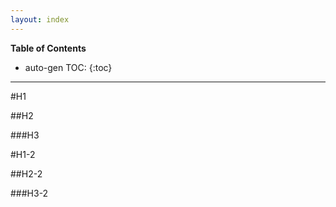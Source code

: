 ```yaml
---
layout: index
---
```


__Table of Contents__
* auto-gen TOC:
{:toc}

---

#H1

##H2

###H3

#H1-2

##H2-2

###H3-2
